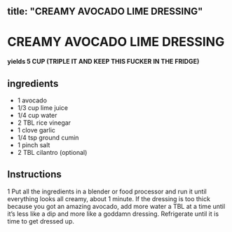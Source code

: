 

title: "CREAMY AVOCADO LIME DRESSING"
---
# CREAMY AVOCADO LIME DRESSING



#### yields  5 CUP (TRIPLE IT AND KEEP THIS FUCKER IN THE FRIDGE)


## ingredients
* 1 avocado 
* 1/3 cup lime juice 
* 1/4 cup water 
* 2 TBL rice vinegar 
* 1 clove garlic 
* 1/4 tsp ground cumin 
* 1 pinch salt 
* 2 TBL cilantro (optional)



## Instructions
1 Put all the ingredients in a blender or food processor and run it until everything looks all creamy, about 1 minute. If the dressing is too thick because you got an amazing avocado, add more water a TBL at a time until it’s less like a dip and more like a goddamn dressing. Refrigerate until it is time to get dressed up.






